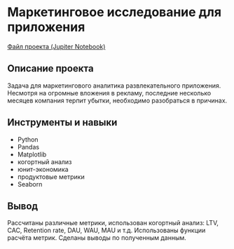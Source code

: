 # Маркетинговое исследование для приложения
[Файл проекта (Jupiter Notebook)](https://github.com/yakserwork/projects/blob/main/app_marketing/app_marketing.ipynb)

## Описание проекта
Задача для маркетингового аналитика развлекательного приложения. Несмотря на огромные вложения в рекламу, последние несколько месяцев компания терпит убытки, необходимо разобраться в причинах.

##  Инструменты и навыки
- Python
- Pandas
- Matplotlib
- когортный анализ
- юнит-экономика
- продуктовые метрики
- Seaborn

## Вывод
Рассчитаны различные метрики, использован когортный анализ: LTV, CAC, Retention rate, DAU, WAU, MAU и т.д. Использованы функции расчёта метрик. Сделаны выводы по полученным данным.
